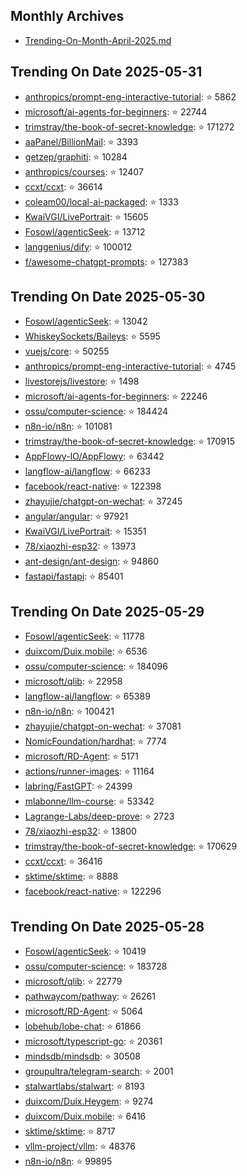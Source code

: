 ## Monthly Archives

- [Trending-On-Month-April-2025.md](./Trending-On-Month-April-2025.md)

## Trending On Date 2025-05-31

- [anthropics/prompt-eng-interactive-tutorial](https://github.com/anthropics/prompt-eng-interactive-tutorial): ⭐ 5862 
- [microsoft/ai-agents-for-beginners](https://github.com/microsoft/ai-agents-for-beginners): ⭐ 22744 
- [trimstray/the-book-of-secret-knowledge](https://github.com/trimstray/the-book-of-secret-knowledge): ⭐ 171272 
- [aaPanel/BillionMail](https://github.com/aaPanel/BillionMail): ⭐ 3393 
- [getzep/graphiti](https://github.com/getzep/graphiti): ⭐ 10284 
- [anthropics/courses](https://github.com/anthropics/courses): ⭐ 12407 
- [ccxt/ccxt](https://github.com/ccxt/ccxt): ⭐ 36614 
- [coleam00/local-ai-packaged](https://github.com/coleam00/local-ai-packaged): ⭐ 1333 
- [KwaiVGI/LivePortrait](https://github.com/KwaiVGI/LivePortrait): ⭐ 15605 
- [Fosowl/agenticSeek](https://github.com/Fosowl/agenticSeek): ⭐ 13712 
- [langgenius/dify](https://github.com/langgenius/dify): ⭐ 100012 
- [f/awesome-chatgpt-prompts](https://github.com/f/awesome-chatgpt-prompts): ⭐ 127383 

## Trending On Date 2025-05-30

- [Fosowl/agenticSeek](https://github.com/Fosowl/agenticSeek): ⭐ 13042 
- [WhiskeySockets/Baileys](https://github.com/WhiskeySockets/Baileys): ⭐ 5595 
- [vuejs/core](https://github.com/vuejs/core): ⭐ 50255 
- [anthropics/prompt-eng-interactive-tutorial](https://github.com/anthropics/prompt-eng-interactive-tutorial): ⭐ 4745 
- [livestorejs/livestore](https://github.com/livestorejs/livestore): ⭐ 1498 
- [microsoft/ai-agents-for-beginners](https://github.com/microsoft/ai-agents-for-beginners): ⭐ 22246 
- [ossu/computer-science](https://github.com/ossu/computer-science): ⭐ 184424 
- [n8n-io/n8n](https://github.com/n8n-io/n8n): ⭐ 101081 
- [trimstray/the-book-of-secret-knowledge](https://github.com/trimstray/the-book-of-secret-knowledge): ⭐ 170915 
- [AppFlowy-IO/AppFlowy](https://github.com/AppFlowy-IO/AppFlowy): ⭐ 63442 
- [langflow-ai/langflow](https://github.com/langflow-ai/langflow): ⭐ 66233 
- [facebook/react-native](https://github.com/facebook/react-native): ⭐ 122398 
- [zhayujie/chatgpt-on-wechat](https://github.com/zhayujie/chatgpt-on-wechat): ⭐ 37245 
- [angular/angular](https://github.com/angular/angular): ⭐ 97921 
- [KwaiVGI/LivePortrait](https://github.com/KwaiVGI/LivePortrait): ⭐ 15351 
- [78/xiaozhi-esp32](https://github.com/78/xiaozhi-esp32): ⭐ 13973 
- [ant-design/ant-design](https://github.com/ant-design/ant-design): ⭐ 94860 
- [fastapi/fastapi](https://github.com/fastapi/fastapi): ⭐ 85401 

## Trending On Date 2025-05-29

- [Fosowl/agenticSeek](https://github.com/Fosowl/agenticSeek): ⭐ 11778 
- [duixcom/Duix.mobile](https://github.com/duixcom/Duix.mobile): ⭐ 6536 
- [ossu/computer-science](https://github.com/ossu/computer-science): ⭐ 184096 
- [microsoft/qlib](https://github.com/microsoft/qlib): ⭐ 22958 
- [langflow-ai/langflow](https://github.com/langflow-ai/langflow): ⭐ 65389 
- [n8n-io/n8n](https://github.com/n8n-io/n8n): ⭐ 100421 
- [zhayujie/chatgpt-on-wechat](https://github.com/zhayujie/chatgpt-on-wechat): ⭐ 37081 
- [NomicFoundation/hardhat](https://github.com/NomicFoundation/hardhat): ⭐ 7774 
- [microsoft/RD-Agent](https://github.com/microsoft/RD-Agent): ⭐ 5171 
- [actions/runner-images](https://github.com/actions/runner-images): ⭐ 11164 
- [labring/FastGPT](https://github.com/labring/FastGPT): ⭐ 24399 
- [mlabonne/llm-course](https://github.com/mlabonne/llm-course): ⭐ 53342 
- [Lagrange-Labs/deep-prove](https://github.com/Lagrange-Labs/deep-prove): ⭐ 2723 
- [78/xiaozhi-esp32](https://github.com/78/xiaozhi-esp32): ⭐ 13800 
- [trimstray/the-book-of-secret-knowledge](https://github.com/trimstray/the-book-of-secret-knowledge): ⭐ 170629 
- [ccxt/ccxt](https://github.com/ccxt/ccxt): ⭐ 36416 
- [sktime/sktime](https://github.com/sktime/sktime): ⭐ 8888 
- [facebook/react-native](https://github.com/facebook/react-native): ⭐ 122296 

## Trending On Date 2025-05-28

- [Fosowl/agenticSeek](https://github.com/Fosowl/agenticSeek): ⭐ 10419 
- [ossu/computer-science](https://github.com/ossu/computer-science): ⭐ 183728 
- [microsoft/qlib](https://github.com/microsoft/qlib): ⭐ 22779 
- [pathwaycom/pathway](https://github.com/pathwaycom/pathway): ⭐ 26261 
- [microsoft/RD-Agent](https://github.com/microsoft/RD-Agent): ⭐ 5064 
- [lobehub/lobe-chat](https://github.com/lobehub/lobe-chat): ⭐ 61866 
- [microsoft/typescript-go](https://github.com/microsoft/typescript-go): ⭐ 20361 
- [mindsdb/mindsdb](https://github.com/mindsdb/mindsdb): ⭐ 30508 
- [groupultra/telegram-search](https://github.com/groupultra/telegram-search): ⭐ 2001 
- [stalwartlabs/stalwart](https://github.com/stalwartlabs/stalwart): ⭐ 8193 
- [duixcom/Duix.Heygem](https://github.com/duixcom/Duix.Heygem): ⭐ 9274 
- [duixcom/Duix.mobile](https://github.com/duixcom/Duix.mobile): ⭐ 6416 
- [sktime/sktime](https://github.com/sktime/sktime): ⭐ 8717 
- [vllm-project/vllm](https://github.com/vllm-project/vllm): ⭐ 48376 
- [n8n-io/n8n](https://github.com/n8n-io/n8n): ⭐ 99895
